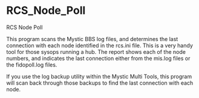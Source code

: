 # RCS_Node_Poll

RCS Node Poll

This program scans the Mystic BBS log files, and determines the last connection with each node identified in the rcs.ini file. This is a very handy tool for those sysops running a hub. The report shows each of the node numbers, and indicates the last connection either from the mis.log files or the fidopoll.log files.

If you use the log backup utility within the Mystic Multi Tools, this program will scan back through those backups to find the last connection with each node.
